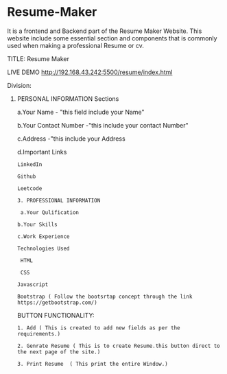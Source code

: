 # Resume-Maker
It is a frontend and Backend part of the Resume Maker Website. This website include some essential section and components that is commonly used when making a professional Resume or cv. 

TITLE: 
Resume Maker

LIVE DEMO
http://192.168.43.242:5500/resume/index.html

Division:

1. PERSONAL INFORMATION
   Sections
   
   a.Your Name - "this field include your Name"
 
   b.Your Contact Number -"this include your contact Number"
 
   c.Address -"this include your Address
 
   d.Important Links
  
       LinkedIn 
   
       Github
   
       Leetcode

       3. PROFESSIONAL INFORMATION
   
        a.Your Qulification
  
       b.Your Skills
  
       c.Work Experience

       Technologies Used 

        HTML

        CSS

       Javascript

       Bootstrap ( Follow the bootsrtap concept through the link https://getbootstrap.com/)

    BUTTON FUNCTIONALITY:

       1. Add ( This is created to add new fields as per the requirements.)
  
       2. Genrate Resume ( This is to create Resume.this button direct to the next page of the site.)
  
       3. Print Resume  ( This print the entire Window.)
   


